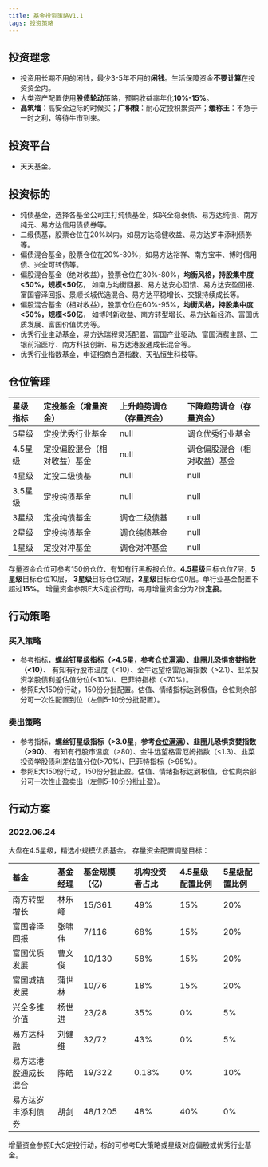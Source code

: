 ```yaml
---
title: 基金投资策略V1.1
tags: 投资策略
---
```


## 投资理念
 - 投资用长期不用的闲钱，最少3-5年不用的**闲钱**。生活保障资金**不要计算**在投资资金内。
 - 大类资产配置使用**股债轮动**策略，预期收益率年化**10%-15%**。
 - **高筑墙**：高安全边际的时候买；**广积粮**：耐心定投积累资产；**缓称王**：不急于一时之利，等待牛市到来。

## 投资平台
 - 天天基金。

## 投资标的
 - 纯债基金，选择各基金公司主打纯债基金，如兴全稳泰债、易方达纯债、南方纯元、易方达信用债债券等。
 - 二级债基，股票仓位在20%以内，如易方达稳健收益、易方达岁丰添利债券等。
 - 偏债混合基金，股票仓位在20%-30%，如易方达裕祥、南方宝丰、博时信用债、兴全可转债等。
 - 偏股混合基金（绝对收益），股票仓位在30%-80%，**均衡风格，持股集中度<50%，规模<50亿**，
如南方均衡回报、易方达安心回馈、易方达安盈回报、富国睿泽回报、景顺长城优选混合、易方达平稳增长、交银持续成长等。
 - 偏股混合基金（相对收益），股票仓位在60%-95%，**均衡风格，持股集中度<50%，规模<50亿**，
如博时新收益、南方转型增长、易方达新经济、富国优质发展、富国价值优势等。
 - 优秀行业主动基金，易方达瑞程灵活配置、富国产业驱动、富国消费主题、工银前沿医疗、南方科技创新、易方达港股通成长混合等。
 - 优秀行业指数基金，中证招商白酒指数、天弘恒生科技等。

## 仓位管理

| 星级指标 | 定投基金（增量资金） | 上升趋势调仓（存量资金） | 下降趋势调仓（存量资金） |
| :---- | :---- | :---- | :----|
| 5星级 | 定投优秀行业基金 | null | 调仓优秀行业基金 |
| 4.5星级 | 定投偏股混合（相对收益）基金 | null | 调仓偏股混合（相对收益）基金 |
| 4星级 | 定投二级债基 | null |	null |
| 3.5星级 | 定投纯债基金 | null | null |
| 3星级 | 定投纯债基金 | 调仓二级债基| null |
| 2星级	| 定投纯债基金 | 调仓纯债基金 | null |
| 1星级 | 定投对冲基金 | 调仓对冲基金 | null |

存量资金仓位可参考150份仓位、有知有行黑板报仓位。**4.5星级**目标仓位7层，**5星级**目标仓位10层，
**3星级**目标仓位3层，**2星级**目标仓位0层。单行业基金配置不超过**15%**。
增量资金参照E大S定投行动，每月增量资金分为2份**定投**。

## 行动策略

### 买入策略

 - 参考指标，**螺丝钉星级指标（>4.5星，参考[仓位满满](https://cwmm.cc/)）、韭圈儿恐惧贪婪指数（<10）**、
有知有行股市温度（<10）、金牛远望格雷厄姆指数（>2.1）、韭菜投资学股债利差估值分位(<10%)、巴菲特指标（<70%）。
 - 参照E大150份行动，150份分批配置。估值、情绪指标达到极值，仓位剩余部分可一次性配置到位（左侧5-10份分批配置）。

### 卖出策略

 - 参考指标，**螺丝钉星级指标（>3.0星，参考[仓位满满](https://cwmm.cc/)）、韭圈儿恐惧贪婪指数（>90）**、
有知有行股市温度（>80）、金牛远望格雷厄姆指数（<1.3）、韭菜投资学股债利差估值分位(>70%)、巴菲特指标（>95%）。
 - 参照E大150份行动，150份分批止盈。估值、情绪指标达到极值，仓位剩余部分可一次性止盈卖出（左侧5-10份分批止盈）。

## 行动方案

### 2022.06.24
大盘在4.5星级，精选小规模优质基金。
存量资金配置调整目标：

| 基金 | 基金经理 | 基金规模（亿） | 机构投资者占比 | 4.5星级配置比例 | 5星级配置比例 |
| :---- | :---- | :---- | :---- | :---- | :---- |
| 南方转型增长 | 林乐峰 | 15/361 | 49% | 15% | 20% |
| 富国睿泽回报 | 张啸伟 | 7/116 | 68% | 15% | 20% |
| 富国优质发展 | 曹文俊 | 10/130 | 58% | 15% | 20% |
| 富国城镇发展 | 蒲世林 | 10/76 | 18% | 15% | 20% |
| 兴全多维价值 | 杨世进 | 23/28 | 35% | 0% | 5% |
| 易方达科融 | 刘健维 | 32/72 | 43% | 0% | 5% |
| 易方达港股通成长混合 | 陈皓 | 19/322 | 0.18% | 0% | 10% |
| 易方达岁丰添利债券 | 胡剑 | 48/1205 | 48% | 40% | 0% |

增量资金参照E大S定投行动，标的可参考E大策略或星级对应偏股或优秀行业基金。
